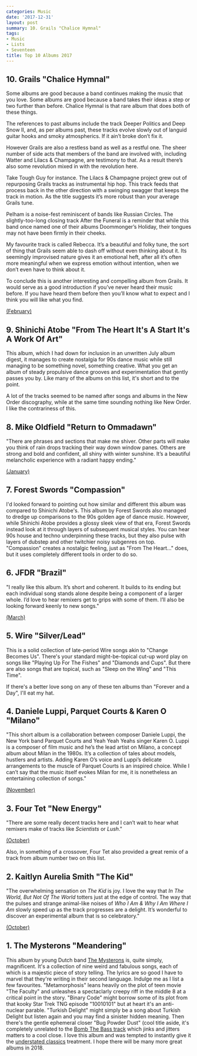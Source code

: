 ```yaml
---
categories: Music
date: '2017-12-31'
layout: post
summary: 10. Grails "Chalice Hymnal"
tags:
- Music
- Lists
- Seventeen
title: Top 10 Albums 2017
---
```


## 10. Grails "Chalice Hymnal"

Some albums are good because a band continues making the music that you love. Some albums are good because a band takes their ideas a step or two further than before. Chalice Hymnal is that rare album that does both of these things.

The references to past albums include the track Deeper Politics and Deep Snow II, and, as per albums past, these tracks evolve slowly out of languid guitar hooks and smoky atmospherics. If it ain’t broke don’t fix it.

However Grails are also a restless band as well as a restful one. The sheer number of side acts that members of the band are involved with, including Watter and Lilacs & Champagne, are testimony to that. As a result there’s also some revolution mixed in with the revolution here.

Take Tough Guy for instance. The Lilacs & Champagne project grew out of repurposing Grails tracks as instrumental hip hop. This track feeds that process back in the other direction with a swinging swagger that keeps the track in motion. As the title suggests it’s more robust than your average Grails tune.

Pelham is a noise-fest reminiscent of bands like Russian Circles. The slightly-too-long closing track After the Funeral is a reminder that while this band once named one of their albums Doommonger’s Holiday, their tongues may not have been firmly in their cheeks.

My favourite track is called Rebecca. It’s a beautiful and folky tune, the sort of thing that Grails seem able to dash off without even thinking about it. Its seemingly improvised nature gives it an emotional heft, after all it’s often more meaningful when we express emotion without intention, when we don’t even have to think about it.

To conclude this is another interesting and compelling album from Grails. It would serve as a good introduction if you’ve never heard their music before. If you have heard them before then you’ll know what to expect and I think you will like what you find.

[(February)](album-digest-february-2017)

## 9. Shinichi Atobe "From The Heart It's A Start It's A Work Of Art"

This album, which I had down for inclusion in an unwritten July album digest, it manages to create nostalgia for 90s dance music while still managing to be something novel, something creative. What you get an album of steady propulsive dance grooves and experimentation that gently passes you by. Like many of the albums on this list, it's short and to the point.

A lot of the tracks seemed to be named after songs and albums in the New Order discography, while at the same time sounding nothing like New Order. I like the contrariness of this.

## 8. Mike Oldfield "Return to Ommadawn"

"There are phrases and sections that make me shiver. Other parts will make you think of rain drops tracking their way down window panes. Others are strong and bold and confident, all shiny with winter sunshine. It’s a beautiful melancholic experience with a radiant happy ending."

[(January)](album-digest-january-2017)

## 7. Forest Swords "Compassion"

I'd looked forward to pointing out how similar and different this album was compared to Shinichi Atobe's. This album by Forest Swords also managed to dredge up comparisons to the 90s golden age of dance music. However, while Shinichi Atobe provides a glossy sleek view of that era, Forest Swords instead look at it through layers of subsequent musical styles. You can hear 90s house and techno underpinning these tracks, but they also pulse with layers of dubstep and other twitchier noisy subgenres on top. "Compassion" creates a nostalgic feeling, just as "From The Heart..." does, but it uses completely different tools in order to do so.

## 6. JFDR "Brazil"

"I really like this album. It’s short and coherent. It builds to its ending but each individual song stands alone despite being a component of a larger whole. I’d love to hear remixers get to grips with some of them. I’ll also be looking forward keenly to new songs."

[(March)](album-digest-march-2017)

## 5. Wire "Silver/Lead"

This is a solid collection of late-period Wire songs akin to "Change Becomes Us". There's your standard might-be-topical cut-up word play on songs like "Playing Up For The Fishes" and "Diamonds and Cups". But there are also songs that are topical, such as "Sleep on the Wing" and "This Time".

If there's a better love song on any of these ten albums than "Forever and a Day", I'll eat my hat.

## 4. Daniele Luppi, Parquet Courts & Karen O "Milano"

"This short album is a collaboration between composer Daniele Luppi, the New York band Parquet Courts and Yeah Yeah Yeahs singer Karen O. Luppi is a composer of film music and he’s the lead artist on Milano, a concept album about Milan in the 1980s. It’s a collection of tales about models, hustlers and artists. Adding Karen O’s voice and Luppi’s delicate arrangements to the muscle of Parquet Courts is an inspired choice. While I can’t say that the music itself evokes Milan for me, it is nonetheless an entertaining collection of songs."

[(November)](album-digest-november-2017)

## 3. Four Tet "New Energy"

"There are some really decent tracks here and I can’t wait to hear what remixers make of tracks like *Scientists* or *Lush*."

[(October)](album-digest-october-2017)

Also, in something of a crossover, Four Tet also provided a great remix of a track from album number two on this list.

## 2. Kaitlyn Aurelia Smith "The Kid"

"The overwhelming sensation on *The Kid* is joy. I love the way that *In The World, But Not Of The World* totters just at the edge of control. The way that the pulses and strange animal-like noises of *Who I Am & Why I Am Where I Am* slowly speed up as the track progresses are a delight. It’s wonderful to discover an experimental album that is so celebratory."

[(October)](album-digest-october-2017)

## 1. The Mysterons "Meandering"

This album by young Dutch band [The Mysterons](http://themysterons.nl) is, quite simply, magnificent. It's a collection of nine weird and fabulous songs, each of which is a majestic piece of story telling. The lyrics are so good I have to marvel that they're writing in their second language. Indulge me as I list a few favourites. "Metamorphosis" leans heavily on the plot of teen movie "The Faculty" and unleashes a spectaclarly creepy riff in the middle 8 at a critical point in the story. "Binary Code" might borrow some of its plot from that kooky Star Trek TNG episode "10010101" but at heart it's an anti-nuclear parable. "Turkish Delight" might simply be a song about Turkish Delight but listen again and you may find a sinister hidden meaning. Then there's the gentle ephemeral closer "Bug Powder Dust" (cool title aside, it's completely unrelated to the [Bomb The Bass track](uc14) which jinks and jitters matters to a cool close. I love this album and was tempted to instantly give it the [understated classics](understated-classics) treatment. I hope there will be many more great albums in 2018.